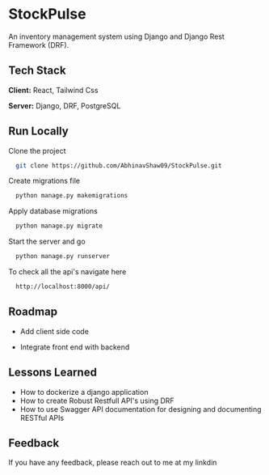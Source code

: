 
# StockPulse

An inventory management system using Django and Django Rest Framework (DRF).

## Tech Stack

**Client:** React, Tailwind Css

**Server:** Django, DRF, PostgreSQL


## Run Locally

Clone the project

```bash
  git clone https://github.com/AbhinavShaw09/StockPulse.git
```

Create migrations file

```bash
  python manage.py makemigrations
```

Apply database migrations

```bash
  python manage.py migrate 
```

Start the server and go

```bash
  python manage.py runserver 
```

To check all the api's navigate here 

```bash
  http://localhost:8000/api/
```

## Roadmap

- Add client side code 

- Integrate front end with backend 


## Lessons Learned

- How to dockerize a django application
- How to create Robust Restfull API's using DRF
- How to use Swagger API documentation for designing and documenting RESTful APIs


## Feedback

If you have any feedback, please reach out to me at my linkdin



